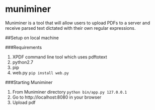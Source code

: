 # muniminer
Muniminer is a tool that will allow users to upload PDFs to a server and receive parsed text dictated with their own regular expressions.

##Setup on local machine

###Requirements

1. XPDF command line tool which uses pdftotext
2. python2.7
3. pip
4. web.py `pip install web.py`

###Starting Muniminer

1. From Muniminer directory `python bin/app.py 127.0.0.1`
2. Go to http://localhost:8080 in your browser
3. Upload pdf
